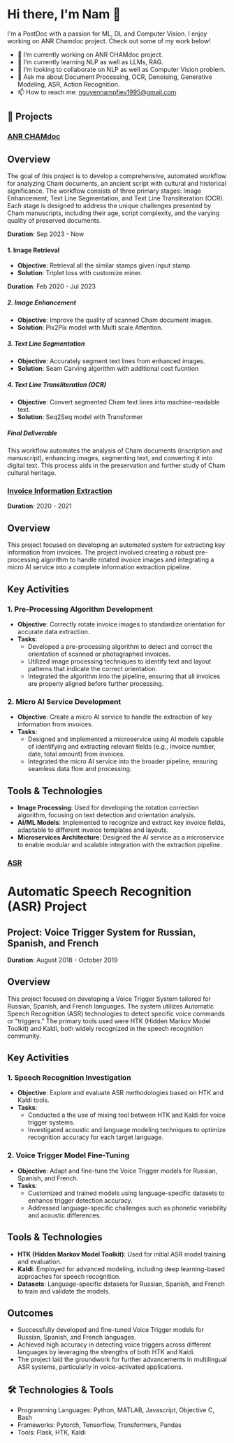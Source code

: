# Hi there, I'm Nam 👋

I'm a PostDoc with a passion for ML, DL and Computer Vision. I enjoy working on ANR Chamdoc project. Check out some of my work below!

- 🔭 I’m currently working on ANR CHAMdoc project.
- 🌱 I’m currently learning NLP as well as LLMs, RAG.
- 👯 I’m looking to collaborate on NLP as well as Computer Vision problem.
- 💬 Ask me about Document Processing, OCR, Denoising, Generative Modeling, ASR, Action Recognition. 
- 📫 How to reach me: nguyennampfiev1995@gmail.com

## 🚀 Projects

### [ANR CHAMdoc]()
## Overview

The goal of this project is to develop a comprehensive, automated workflow for analyzing Cham documents, an ancient script with cultural and historical significance. The workflow consists of three primary stages: Image Enhancement, Text Line Segmentation, and Text Line Transliteration (OCR). Each stage is designed to address the unique challenges presented by Cham manuscripts, including their age, script complexity, and the varying quality of preserved documents.

**Duration**: Sep 2023 - Now
#### 1. Image Retrieval
- **Objective**: Retrieval all the similar stamps given input stamp.
- **Solution**: Triplet loss with customize miner.

**Duration**: Feb 2020 - Jul 2023
##### 2. Image Enhancement

- **Objective**: Improve the quality of scanned Cham document images.
- **Solution**: Pix2Pix model with Multi scale Attention.

##### 3. Text Line Segmentation

- **Objective**: Accurately segment text lines from enhanced images.
- **Solution**: Seam Carving algorithm with additional cost fucntion

##### 4. Text Line Transliteration (OCR)

- **Objective**: Convert segmented Cham text lines into machine-readable text.
- **Solution**: Seq2Seq model with Transformer

##### Final Deliverable
This workflow automates the analysis of Cham documents (inscription and manuscript), enhancing images, segmenting text, and converting it into digital text. This process aids in the preservation and further study of Cham cultural heritage.
### [Invoice Information Extraction]()
**Duration**: 2020 - 2021

## Overview
This project focused on developing an automated system for extracting key information from invoices. The project involved creating a robust pre-processing algorithm to handle rotated invoice images and integrating a micro AI service into a complete information extraction pipeline.

## Key Activities

### 1. Pre-Processing Algorithm Development
- **Objective**: Correctly rotate invoice images to standardize orientation for accurate data extraction.
- **Tasks**:
  - Developed a pre-processing algorithm to detect and correct the orientation of scanned or photographed invoices.
  - Utilized image processing techniques to identify text and layout patterns that indicate the correct orientation.
  - Integrated the algorithm into the pipeline, ensuring that all invoices are properly aligned before further processing.

### 2. Micro AI Service Development
- **Objective**: Create a micro AI service to handle the extraction of key information from invoices.
- **Tasks**:
  - Designed and implemented a microservice using AI models capable of identifying and extracting relevant fields (e.g., invoice number, date, total amount) from invoices.
  - Integrated the micro AI service into the broader pipeline, ensuring seamless data flow and processing.

## Tools & Technologies
- **Image Processing**: Used for developing the rotation correction algorithm, focusing on text detection and orientation analysis.
- **AI/ML Models**: Implemented to recognize and extract key invoice fields, adaptable to different invoice templates and layouts.
- **Microservices Architecture**: Designed the AI service as a microservice to enable modular and scalable integration with the extraction pipeline.


### [ASR]()
# Automatic Speech Recognition (ASR) Project

## Project: Voice Trigger System for Russian, Spanish, and French

**Duration**: August 2018 - October 2019

## Overview
This project focused on developing a Voice Trigger System tailored for Russian, Spanish, and French languages. The system utilizes Automatic Speech Recognition (ASR) technologies to detect specific voice commands or "triggers." The primary tools used were HTK (Hidden Markov Model Toolkit) and Kaldi, both widely recognized in the speech recognition community.

## Key Activities

### 1. Speech Recognition Investigation
- **Objective**: Explore and evaluate ASR methodologies based on HTK and Kaldi tools.
- **Tasks**:
  - Conducted a the use of mixing tool between HTK and Kaldi for voice trigger systems.
  - Investigated acoustic and language modeling techniques to optimize recognition accuracy for each target language.

### 2. Voice Trigger Model Fine-Tuning
- **Objective**: Adapt and fine-tune the Voice Trigger models for Russian, Spanish, and French.
- **Tasks**:
  - Customized and trained models using language-specific datasets to enhance trigger detection accuracy.
  - Addressed language-specific challenges such as phonetic variability and acoustic differences.

## Tools & Technologies
- **HTK (Hidden Markov Model Toolkit)**: Used for initial ASR model training and evaluation.
- **Kaldi**: Employed for advanced modeling, including deep learning-based approaches for speech recognition.
- **Datasets**: Language-specific datasets for Russian, Spanish, and French to train and validate the models.

## Outcomes
- Successfully developed and fine-tuned Voice Trigger models for Russian, Spanish, and French languages.
- Achieved high accuracy in detecting voice triggers across different languages by leveraging the strengths of both HTK and Kaldi.
- The project laid the groundwork for further advancements in multilingual ASR systems, particularly in voice-activated applications.

## 🛠️ Technologies & Tools
- Programming Languages: Python, MATLAB, Javascript, Objective C, Bash
- Frameworks: Pytorch, Tensorflow,  Transformers, Pandas
- Tools: Flask, HTK, Kaldi


